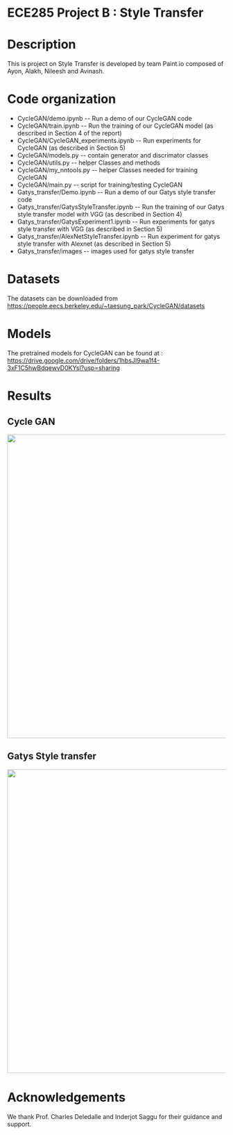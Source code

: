 # ECE285 Project B : Style Transfer
Description
===========
This is project on Style Transfer is developed by team Paint.io composed of Ayon, Alakh, Nileesh and Avinash.

Code organization
=================
* CycleGAN/demo.ipynb -- Run a demo of our CycleGAN code  
* CycleGAN/train.ipynb --  Run the training of our CycleGAN model (as described in Section 4 of the report)  
* CycleGAN/CycleGAN_experiments.ipynb -- Run experiments for CycleGAN (as described in Section 5)
* CycleGAN/models.py -- contain generator and discrimator classes
* CycleGAN/utils.py -- helper Classes and methods 
* CycleGAN/my_nntools.py -- helper Classes needed for training CycleGAN
* CycleGAN/main.py -- script for training/testing CycleGAN
* Gatys_transfer/Demo.ipynb -- Run a demo of our Gatys style transfer code  
* Gatys_transfer/GatysStyleTransfer.ipynb --  Run the training of our Gatys style transfer model with VGG (as described in Section 4)  
* Gatys_transfer/GatysExperiment1.ipynb -- Run experiments for gatys style transfer with VGG (as described in Section 5)
* Gatys_transfer/AlexNetStyleTransfer.ipynb -- Run experiment for gatys style transfer with Alexnet (as described in Section 5)
* Gatys_transfer/images -- images used for gatys style transfer 

Datasets
========
The datasets can be downloaded from https://people.eecs.berkeley.edu/~taesung_park/CycleGAN/datasets

Models
======
The pretrained models for CycleGAN can be found at : https://drive.google.com/drive/folders/1hbsJI9wa1f4-3xF1C5hwBdqewvD0KYsl?usp=sharing

Results
========

## Cycle GAN

<img src="https://user-images.githubusercontent.com/28579156/70397521-c60abc00-19c7-11ea-9577-830353f390cb.png" width="700">

## Gatys Style transfer


<img src="https://user-images.githubusercontent.com/28579156/70397524-d02cba80-19c7-11ea-8c6d-698556e8e84c.png" width="700">

Acknowledgements
================
We thank Prof. Charles Deledalle and Inderjot Saggu for their guidance and support.

